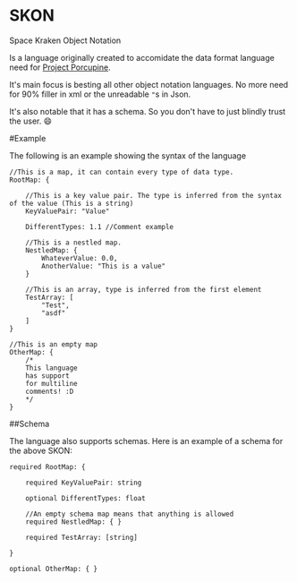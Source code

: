 # SKON
Space Kraken Object Notation

Is a language originally created to accomidate the data format language need for [Project Porcupine](https://github.com/TeamPorcupine/ProjectPorcupine).

It's main focus is besting all other object notation languages. No more need for 90% filler in xml or the unreadable `"`s in Json.

It's also notable that it has a schema. So you don't have to just blindly trust the user. :smile:

#Example

The following is an example showing the syntax of the language

```
//This is a map, it can contain every type of data type.
RootMap: {

    //This is a key value pair. The type is inferred from the syntax of the value (This is a string)
    KeyValuePair: "Value" 

    DifferentTypes: 1.1 //Comment example

    //This is a nestled map.
    NestledMap: {
        WhateverValue: 0.0,
        AnotherValue: "This is a value"
    }

    //This is an array, type is inferred from the first element
    TestArray: [
        "Test",
        "asdf"
    ]
}

//This is an empty map
OtherMap: {
    /*
    This language
    has support
    for multiline
    comments! :D
    */
}
```

##Schema

The language also supports schemas. Here is an example of a schema for the above SKON:

```
required RootMap: {
    
    required KeyValuePair: string

    optional DifferentTypes: float

    //An empty schema map means that anything is allowed
    required NestledMap: { }

    required TestArray: [string]

}

optional OtherMap: { }
```
